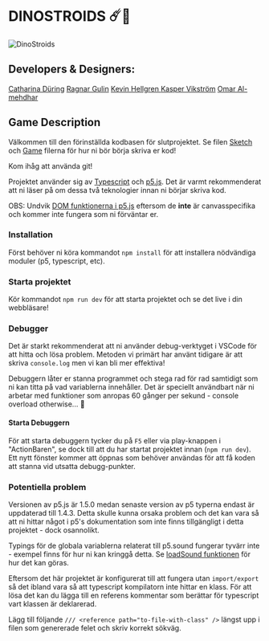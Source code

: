 # DINOSTROIDS ☄️🦖

![DinoStroids](/assets/documentations/game.pngW)

## Developers & Designers: 
[Catharina Düring](https://github.com/cadring) 
[Ragnar Gulin](https://github.com/ragnargulin)
[Kevin Hellgren ](https://github.com/Kind606) 
[Kasper Vikström](https://github.com/kaspvik) 
[Omar Al-mehdhar](https://github.com/Omar-Alme)


## Game Description

Välkommen till den förinställda kodbasen för slutprojektet.
Se filen [Sketch](./src/sketch.ts) och [Game](./src/game.ts) filerna för hur ni bör börja skriva er kod!

Kom ihåg att använda git!

Projektet använder sig av [Typescript](https://www.typescriptlang.org/) och [p5.js](https://p5js.org/). Det är varmt rekommenderat att ni läser på om dessa två teknologier innan ni börjar skriva kod.

OBS: Undvik [DOM funktionerna i p5.js](https://p5js.org/reference/#group-DOM) eftersom de **inte** är canvasspecifika och kommer inte fungera som ni förväntar er.


### Installation

Först behöver ni köra kommandot `npm install` för att installera nödvändiga moduler (p5, typescript, etc).

### Starta projektet

Kör kommandot `npm run dev` för att starta projektet och se det live i din webbläsare!

### Debugger

Det är starkt rekommenderat att ni använder debug-verktyget i VSCode för att hitta och lösa problem. Metoden vi primärt har använt tidigare är att skriva `console.log` men vi kan bli mer effektiva!

Debuggern låter er stanna programmet och stega rad för rad samtidigt som ni kan titta på vad variablerna innehåller. Det är speciellt användbart när ni arbetar med funktioner som anropas 60 gånger per sekund - console overload otherwise... 🤯

#### Starta Debuggern

För att starta debuggern tycker du på `F5` eller via play-knappen i "ActionBaren", se dock till att du har startat projektet innan (`npm run dev`). Ett nytt fönster kommer att öppnas som behöver användas för att få koden att stanna vid utsatta debugg-punkter.

### Potentiella problem

Versionen av p5.js är 1.5.0 medan senaste version av p5 typerna endast är uppdaterad till 1.4.3. Detta skulle kunna orsaka problem och det kan vara så att ni hittar något i p5's dokumentation som inte finns tillgängligt i detta projektet - dock osannolikt.

Typings för de globala variablerna relaterat till p5.sound fungerar tyvärr inte - exempel finns för hur ni kan kringgå detta. Se [loadSound funktionen](global.d.ts) för hur det kan göras.

Eftersom det här projektet är konfigurerat till att fungera utan `import/export` så det ibland vara så att typescript kompilatorn inte hittar en klass. För att lösa det kan du lägga till en referens kommentar som berättar för typescript vart klassen är deklarerad.

Lägg till följande `/// <reference path="to-file-with-class" />` längst upp i filen som genererade felet och skriv korrekt sökväg.
